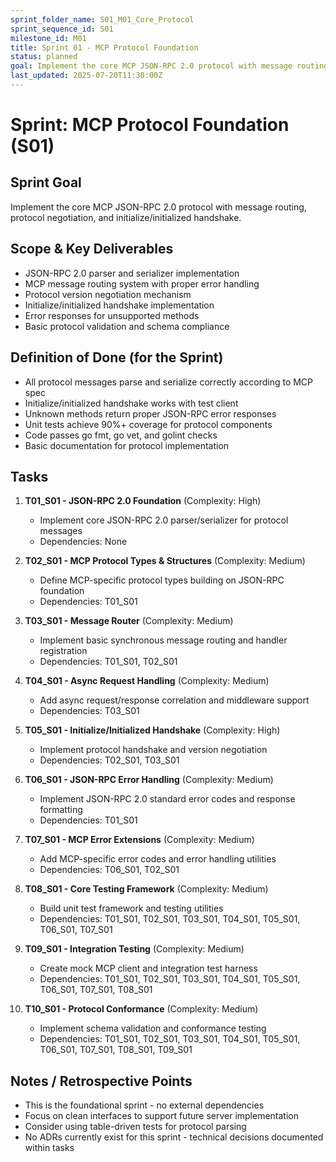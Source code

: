 ```yaml
---
sprint_folder_name: S01_M01_Core_Protocol
sprint_sequence_id: S01
milestone_id: M01
title: Sprint 01 - MCP Protocol Foundation
status: planned
goal: Implement the core MCP JSON-RPC 2.0 protocol with message routing, protocol negotiation, and initialize/initialized handshake.
last_updated: 2025-07-20T11:30:00Z
---
```


# Sprint: MCP Protocol Foundation (S01)

## Sprint Goal
Implement the core MCP JSON-RPC 2.0 protocol with message routing, protocol negotiation, and initialize/initialized handshake.

## Scope & Key Deliverables
- JSON-RPC 2.0 parser and serializer implementation
- MCP message routing system with proper error handling
- Protocol version negotiation mechanism
- Initialize/initialized handshake implementation
- Error responses for unsupported methods
- Basic protocol validation and schema compliance

## Definition of Done (for the Sprint)
- All protocol messages parse and serialize correctly according to MCP spec
- Initialize/initialized handshake works with test client
- Unknown methods return proper JSON-RPC error responses
- Unit tests achieve 90%+ coverage for protocol components
- Code passes go fmt, go vet, and golint checks
- Basic documentation for protocol implementation

## Tasks
1. **T01_S01 - JSON-RPC 2.0 Foundation** (Complexity: High)
   - Implement core JSON-RPC 2.0 parser/serializer for protocol messages
   - Dependencies: None

2. **T02_S01 - MCP Protocol Types & Structures** (Complexity: Medium)
   - Define MCP-specific protocol types building on JSON-RPC foundation
   - Dependencies: T01_S01

3. **T03_S01 - Message Router** (Complexity: Medium)
   - Implement basic synchronous message routing and handler registration
   - Dependencies: T01_S01, T02_S01

4. **T04_S01 - Async Request Handling** (Complexity: Medium)
   - Add async request/response correlation and middleware support
   - Dependencies: T03_S01

5. **T05_S01 - Initialize/Initialized Handshake** (Complexity: High)
   - Implement protocol handshake and version negotiation
   - Dependencies: T02_S01, T03_S01

6. **T06_S01 - JSON-RPC Error Handling** (Complexity: Medium)
   - Implement JSON-RPC 2.0 standard error codes and response formatting
   - Dependencies: T01_S01

7. **T07_S01 - MCP Error Extensions** (Complexity: Medium)
   - Add MCP-specific error codes and error handling utilities
   - Dependencies: T06_S01, T02_S01

8. **T08_S01 - Core Testing Framework** (Complexity: Medium)
   - Build unit test framework and testing utilities
   - Dependencies: T01_S01, T02_S01, T03_S01, T04_S01, T05_S01, T06_S01, T07_S01

9. **T09_S01 - Integration Testing** (Complexity: Medium)
   - Create mock MCP client and integration test harness
   - Dependencies: T01_S01, T02_S01, T03_S01, T04_S01, T05_S01, T06_S01, T07_S01, T08_S01

10. **T10_S01 - Protocol Conformance** (Complexity: Medium)
    - Implement schema validation and conformance testing
    - Dependencies: T01_S01, T02_S01, T03_S01, T04_S01, T05_S01, T06_S01, T07_S01, T08_S01, T09_S01

## Notes / Retrospective Points
- This is the foundational sprint - no external dependencies
- Focus on clean interfaces to support future server implementation
- Consider using table-driven tests for protocol parsing
- No ADRs currently exist for this sprint - technical decisions documented within tasks